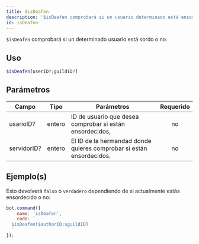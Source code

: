 ```yaml
---
title: $isDeafen
description: '$isDeafen comprobará si un usuario determinado está ensordecido o no.'
id: isDeafen
---
```


`$isDeafen` comprobará si un determinado usuario está sordo o no.

## Uso

```php
$isDeafen[userID?;guildID?]
```

## Parámetros

| Campo       | Tipo   | Parámetros                                                           | Requerido |
| ----------- | ------ | -------------------------------------------------------------------- |:---------:|
| usarioID?   | entero | ID de usuario que desea comprobar si están ensordecidos,             |    no     |
| servidorID? | entero | El ID de la hermandad donde quieres comprobar si están ensordecidos. |    no     |

## Ejemplo(s)

Esto devolverá `falso` o `verdadero` dependiendo de si actualmente estás ensordecido o no:

```javascript
bot.command({
    name: 'isDeafen',
    code: `
  $isDeafen[$authorID;$guildID]
  `
});
```
